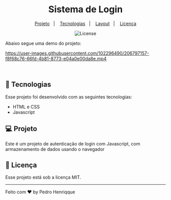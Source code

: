 <h1 align="center"> Sistema de Login </h1>

<p align="center">
<a href="#-projeto">Projeto</a>&nbsp;&nbsp;&nbsp;|&nbsp;&nbsp;&nbsp;
  <a href="#-tecnologias">Tecnologias</a>&nbsp;&nbsp;&nbsp;|&nbsp;&nbsp;&nbsp;
  <a href="#-layout">Layout</a>&nbsp;&nbsp;&nbsp;|&nbsp;&nbsp;&nbsp;
  <a href="#memo-licença">Licença</a>
</p>

<p align="center">
  <img alt="License" src="https://img.shields.io/static/v1?label=license&message=MIT&color=49AA26&labelColor=000000">
</p>

Abaixo segue uma demo do projeto:

https://user-images.githubusercontent.com/102296490/206797157-f8f68c76-66fd-4b81-8773-e04a0e00da8e.mp4

<br>

## 🚀 Tecnologias

Esse projeto foi desenvolvido com as seguintes tecnologias:

- HTML e CSS
- Javascript

## 💻 Projeto

Este é um projeto de autenticação de login com Javascript, com armazenamento de dados usando o navegador

## :memo: Licença

Esse projeto está sob a licença MIT.

---

Feito com ❤️ by Pedro Henriqque